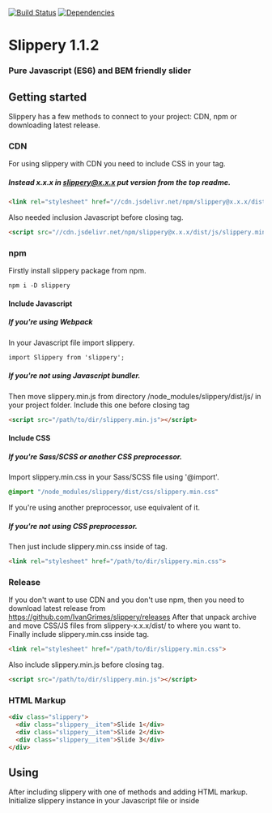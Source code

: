 [![Build Status](https://travis-ci.org/IvanGrimes/slippery.svg?branch=master)](https://travis-ci.org/IvanGrimes/slippery/)
[![Dependencies](https://david-dm.org/IvanGrimes/slippery.svg)](https://david-dm.org/IvanGrimes/slippery)
# Slippery 1.1.2
### Pure Javascript (ES6) and BEM friendly slider

## Getting started
Slippery has a few methods to connect to your project: CDN, npm or downloading latest release.
### CDN
For using slippery with CDN you need to include CSS in your <head> tag.
##### Instead x.x.x in slippery@x.x.x put version from the top readme.
```html
<link rel="stylesheet" href="//cdn.jsdelivr.net/npm/slippery@x.x.x/dist/css/slippery.min.css">
```

Also needed inclusion Javascript before closing <body> tag.
``` HTML
<script src="//cdn.jsdelivr.net/npm/slippery@x.x.x/dist/js/slippery.min.js"></script>
```

### npm
Firstly install slippery package from npm.
```
npm i -D slippery
```

#### Include Javascript
##### If you're using Webpack
In your Javascript file import slippery.
```html
import Slippery from 'slippery';
```

##### If you're not using Javascript bundler.
Then move slippery.min.js from directory /node_modules/slippery/dist/js/ in your project folder.
Include this one before closing <body> tag
```html
<script src="/path/to/dir/slippery.min.js"></script>
```

#### Include CSS
##### If you're Sass/SCSS or another CSS preprocessor.
Import slippery.min.css in your Sass/SCSS file using '@import'.
```scss
@import "/node_modules/slippery/dist/css/slippery.min.css"
```
If you're using another preprocessor, use equivalent of it.

##### If you're not using CSS preprocessor.
Then just include slippery.min.css inside of <head> tag.
```html
<link rel="stylesheet" href="/path/to/dir/slippery.min.css">
```

### Release
If you don't want to use CDN and you don't use npm, then you need to download latest release
from https://github.com/IvanGrimes/slippery/releases
After that unpack archive and move CSS/JS files from slippery-x.x.x/dist/ to where you want to.
Finally include slippery.min.css inside <head> tag.
```html
<link rel="stylesheet" href="/path/to/dir/slippery.min.css">
```
Also include slippery.min.js before closing <body> tag.
```html
<script src="/path/to/dir/slippery.min.js"></script>
```

### HTML Markup
```html
<div class="slippery">
  <div class="slippery__item">Slide 1</div>
  <div class="slippery__item">Slide 2</div>
  <div class="slippery__item">Slide 3</div>
</div>
```

## Using
After including slippery with one of methods and adding HTML markup.
Initialize slippery instance in your Javascript file or inside <script> tag.

### Initialization
```javascript
const slippery = new Slippery('.slippery');
```
After that slippery instance will be initialized with default settings.

### Initialization with custom settings
If you want to pass your own settings into slippery,
you also need to pass an object besides passing string with CSS selector.
```javascript
const slippery = new Slippery('.slippery', {
  nav: true,
  dots: true,
  swipes: false,
  margins: 15,
  adaptiveHeight: true,
  items: 2,
  transition: {
    type: 'ease-in-out',
  },
  breakpoints: {
    420: {
      swipes: true,
      nav: false,
    },
  },
});
```


## API
### Settings
| Option | Type | Default/Arguments | Description
|--------|------|-------------------|------------
| selector | string | none (Example: '.slider') | Selector for element (block) in which the slippery initializes
| { | object |  |
| init | boolean | true | Initialization instance as soon as it created
| destroy | boolean | false | Destroying slippery instance (For example, you can set it in 'true' in breakpoint object and when breakpoint will be reached slider will be destroyed).
| nav | boolean | true | Enable/disable prev/next buttons
| dots | boolean | true | Enable/disable dots navigation
| loop | boolean | true | Enable/disable infinite looping
| items | number | 1 | The number of items on the screen
| centered | boolean | false | Autoselect middle slide as active
| swipes | boolean | true | Enable/disable swipes on desktop and touch devices
| margins | number | 0 | Set margin-left of the slide to this value.
| activeSlide | number | 0 | Set active slide after initialize.
| adaptiveHeight | boolean | false | If set to 'true' then slider block will adapt to the height of slide.
| appendNav | node | false | If pass the node then 'nav' block will be attached to the passed element.
| appendDots | node | false | If pass the node then dots block will be attached to the passed element.
| classNames: { | object |  |  
| slider: { | object |  |  
| wrapper | string | 'slider__wrapper' | className(element) for slippery wrapper
| item | string | 'slider__item' | className(element) for slippery item
| active | string | 'slider__item--active' | className(modificator) for the active slide
| prev | string | 'slider__item--prev' | className(modificator) for the previous active slide
| }, |  |  |  
| nav: { | object |  |  
| block | string | 'slider__nav' | className(element) for nav block
| item | string | 'slider__nav-item' | className(element) for item of nav
| prev | string | 'slider__nav-item--prev' | className(modificator) for the 'prev' button of nav item
| next | string | 'slider__nav-item--next' | className(modificator) for the 'next' button of nav item
| disabled | string | 'slider__nav-item--disabled' | className(modificator) for the disabled button of nav item
| }, |  |  |  
| dots: { |  |  |  
| block | string | 'slider__dots' | className(element) for dots block
| item | string | 'slider__dots-item' | className(element) for item of dots block
| active | string | 'slider__dots-item--active' | className(modificator) for active item of dots item
| }, |  |  |  
| }, |  |  |  
| transition: { | object |  |  
| type | string | 'linear' | type of css transition
| delay | number | 0 | delay(in ms) before css transition
| duration | number | 300 | duration(in ms) of css transition
| }, |  |  |  
| } |  |  |  

### Default object with settings
```javascript
const config = {
    init: true,
    nav: true,
    dots: true,
    loop: false,
    items: 1,
    destroy: false,
    centered: false,
    swipes: true,
    adaptiveHeight: false,
    appendDots: false,
    appendNav: false,
    margins: 30,
    activeSlide: 0,
    classNames: {
        slider: {
            wrapper: 'slippery__wrapper',
            item: 'slippery__item',
            active: 'slippery__item--active',
            prev: 'slippery__item--prev',
        },
        nav: {
            block: 'slippery__nav',
            item: 'slippery__nav-button',
            prev: 'slippery__nav-button--prev',
            next: 'slippery__nav-button--next',
            disabled: 'slippery__nav-button--disabled',
        },
        dots: {
            block: 'slippery__dots',
            item: 'slippery__dots-item',
            active: 'slippery__dots-item--active',
        },
    },
    transition: {
        type: 'linear',
        delay: 0,
        duration: 750,
    },
    callbacks: {
        dotContent: function() {},
        navContent: function(prev, next) {
            prev.innerText = '‹';
            next.innerText = '›';
        },
        beforeMove: function() {},
        afterMove: function() {},
        onResize: function() {},
        onSwipe: function() {},
        beforeInit: function() {},
        afterInit: function() {},
    },
};
```

### Callbacks
Just pass the callbacks object with necessary functions inside into the configuration object of slippery.
Example:
```javascript
const slippery = new Slippery('.slippery', {
  nav: true,
  dots: true,
  callbacks: {
    afterInit: function() {
      console.log(`It's works!`);
    },
    dotContent: function(el, index) {
      el.innerText = `${index}`;
    },
  },
});
```

| Option | Type | Arguments | Description
|--|--|--|--|
| callbacks: { | object |  |
| dotContent | function | el, index | Function takes two arguments: el(node of the dot) and index (index of the dot). For example, you can change rendering content of each dot.
| navContent | function | prev, next | Function takes two arguments: prev(node of the previous button) and next(node of the next button). For example, you can change rendering content of buttons.
| beforeMove | function | currentIndex, nextIndex | Function takes two arguments: currentIndex(index of the current slide) and nextIndex(index of the next slide). Fires before movement is finished.
| afterMove | function | currentIndex | Function takes only one argument: currentIndex(index of the current slide, that was in beforeMove() nextIndex). Fires when the movement(NOT transition) is finished.
| onResize | function | width, viewport, breakpoint | Function takes three arguments: width(width of the window), viewport(width of the slider), breakpoint(value of the breakpoint for which conditions works, if there's no suitable breakpoint then function returns false).
| onSwipe | function | currentIndex, nextIndex, direction, result  | Function takes four arguments: currentIndex(index of the current slide), nextIndex(index of the next slide), direction(direction of the slide can be 'ltr' (left-to-right) if swipe was from left to right or 'rtl' (right-to-left).
| beforeInit | function | none | Fires before initializing of the instance.
| afterInit | function | none | Fires after initializing of the instance.
| }, |  |  |

### Methods
| Method | Argument | Description
|--|--|--|
| moveTo | index: number, transition: boolean | Goes to slide by index skipping animation if second argument is set to false.
| autoplay | delay: number in ms | Initialize autoplay with delay passed as argument.
| destroyAutoplay | none | Stop autoplay
| length | none | Returns a number of the grouped slides (if the 'items' option is set to greater than 1).
| realLength | none | Returns the real number of the slides (may be needed when you set items option to the value greater than 1 and want to know amount of the elements with className 'slippery__item').
| elements | none | Returns an object with all elements associated with the instance (slides, dots, etc).
| current | none |  Returns an index of the current active slide.
| appendSlide | el: node, index: number* | Adds node after slide, if index doesn't passed then add node after last slide. Returns an added element.
| prependSlide | el: node, index: number* | Adds node before slide, if index doesn't passed then add node before last slide. Returns an added element.
| removeSlide | el: node, index: number* | Removes slide, if index doesn't passed then deletes last slide. Returns a deleted element.

### Browser compatibility
Internet Explorer 11
Edge
Google Chrome (at least last 15 versions)
Mozilla Firefox (at least last 15 versions)
Opera (at least last 15 versions)
